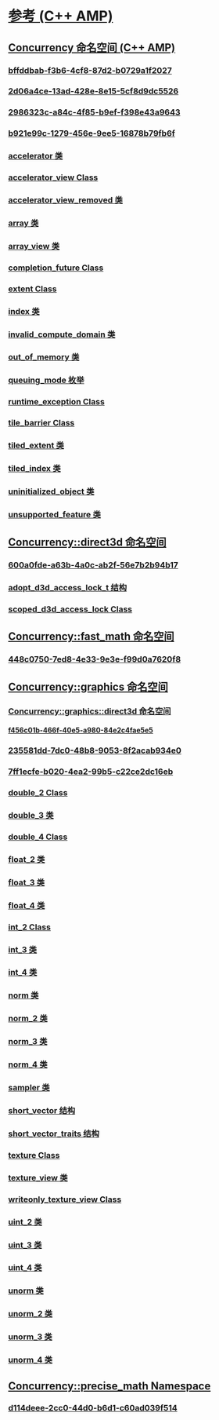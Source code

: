 # [参考 (C++ AMP)](reference-cpp-amp.md)
## [Concurrency 命名空间 (C++ AMP)](concurrency-namespace-cpp-amp.md)
### [bffddbab-f3b6-4cf8-87d2-b0729a1f2027](TocOutOfQuery)
### [2d06a4ce-13ad-428e-8e15-5cf8d9dc5526](TocOutOfQuery)
### [2986323c-a84c-4f85-b9ef-f398e43a9643](TocOutOfQuery)
### [b921e99c-1279-456e-9ee5-16878b79fb6f](TocOutOfQuery)
### [accelerator 类](accelerator-class.md)
### [accelerator_view Class](TocOutOfQuery)
### [accelerator_view_removed 类](accelerator-view-removed-class.md)
### [array 类](array-class.md)
### [array_view 类](array-view-class.md)
### [completion_future Class](TocOutOfQuery)
### [extent Class](TocOutOfQuery)
### [index 类](index-class.md)
### [invalid_compute_domain 类](invalid-compute-domain-class.md)
### [out_of_memory 类](out-of-memory-class.md)
### [queuing_mode 枚举](queuing-mode-enumeration.md)
### [runtime_exception Class](TocOutOfQuery)
### [tile_barrier Class](TocOutOfQuery)
### [tiled_extent 类](tiled-extent-class.md)
### [tiled_index 类](tiled-index-class.md)
### [uninitialized_object 类](uninitialized-object-class.md)
### [unsupported_feature 类](unsupported-feature-class.md)
## [Concurrency::direct3d 命名空间](concurrency-direct3d-namespace.md)
### [600a0fde-a63b-4a0c-ab2f-56e7b2b94b17](TocOutOfQuery)
### [adopt_d3d_access_lock_t 结构](adopt-d3d-access-lock-t-structure.md)
### [scoped_d3d_access_lock Class](TocOutOfQuery)
## [Concurrency::fast_math 命名空间](concurrency-fast-math-namespace.md)
### [448c0750-7ed8-4e33-9e3e-f99d0a7620f8](TocOutOfQuery)
## [Concurrency::graphics 命名空间](concurrency-graphics-namespace.md)
### [Concurrency::graphics::direct3d 命名空间](concurrency-graphics-direct3d-namespace.md)
#### [f456c01b-466f-40e5-a980-84e2c4fae5e5](TocOutOfQuery)
### [235581dd-7dc0-48b8-9053-8f2acab934e0](TocOutOfQuery)
### [7ff1ecfe-b020-4ea2-99b5-c22ce2dc16eb](TocOutOfQuery)
### [double_2 Class](TocOutOfQuery)
### [double_3 类](double-3-class.md)
### [double_4 Class](TocOutOfQuery)
### [float_2 类](float-2-class.md)
### [float_3 类](float-3-class.md)
### [float_4 类](float-4-class.md)
### [int_2 Class](TocOutOfQuery)
### [int_3 类](int-3-class.md)
### [int_4 类](int-4-class.md)
### [norm 类](norm-class.md)
### [norm_2 类](norm-2-class.md)
### [norm_3 类](norm-3-class.md)
### [norm_4 类](norm-4-class.md)
### [sampler 类](sampler-class.md)
### [short_vector 结构](short-vector-structure.md)
### [short_vector_traits 结构](short-vector-traits-structure.md)
### [texture Class](TocOutOfQuery)
### [texture_view 类](texture-view-class.md)
### [writeonly_texture_view Class](TocOutOfQuery)
### [uint_2 类](uint-2-class.md)
### [uint_3 类](uint-3-class.md)
### [uint_4 类](uint-4-class.md)
### [unorm 类](unorm-class.md)
### [unorm_2 类](unorm-2-class.md)
### [unorm_3 类](unorm-3-class.md)
### [unorm_4 类](unorm-4-class.md)
## [Concurrency::precise_math Namespace](TocOutOfQuery)
### [d114deee-2cc0-44d0-b6d1-c60ad039f514](TocOutOfQuery)
